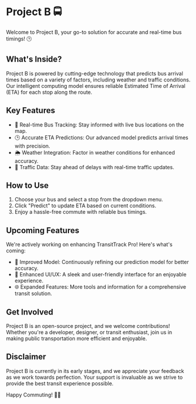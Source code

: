 # Project B 🚍

Welcome to Project B, your go-to solution for accurate and real-time bus timings! 🕒

## What's Inside?

Project B is powered by cutting-edge technology that predicts bus arrival times based on a variety of factors, including weather and traffic conditions. Our intelligent computing model ensures reliable Estimated Time of Arrival (ETA) for each stop along the route.

## Key Features

- 🚌 Real-time Bus Tracking: Stay informed with live bus locations on the map.
- 🕒 Accurate ETA Predictions: Our advanced model predicts arrival times with precision.
- 🌦️ Weather Integration: Factor in weather conditions for enhanced accuracy.
- 🚦 Traffic Data: Stay ahead of delays with real-time traffic updates.

## How to Use

1. Choose your bus and select a stop from the dropdown menu.
2. Click "Predict" to update ETA based on current conditions.
3. Enjoy a hassle-free commute with reliable bus timings.

## Upcoming Features

We're actively working on enhancing TransitTrack Pro! Here's what's coming:

- 🚀 Improved Model: Continuously refining our prediction model for better accuracy.
- 🎨 Enhanced UI/UX: A sleek and user-friendly interface for an enjoyable experience.
- 🌐 Expanded Features: More tools and information for a comprehensive transit solution.

## Get Involved

Project B is an open-source project, and we welcome contributions! Whether you're a developer, designer, or transit enthusiast, join us in making public transportation more efficient and enjoyable.

## Disclaimer

Project B is currently in its early stages, and we appreciate your feedback as we work towards perfection. Your support is invaluable as we strive to provide the best transit experience possible.

Happy Commuting! 🚌✨

